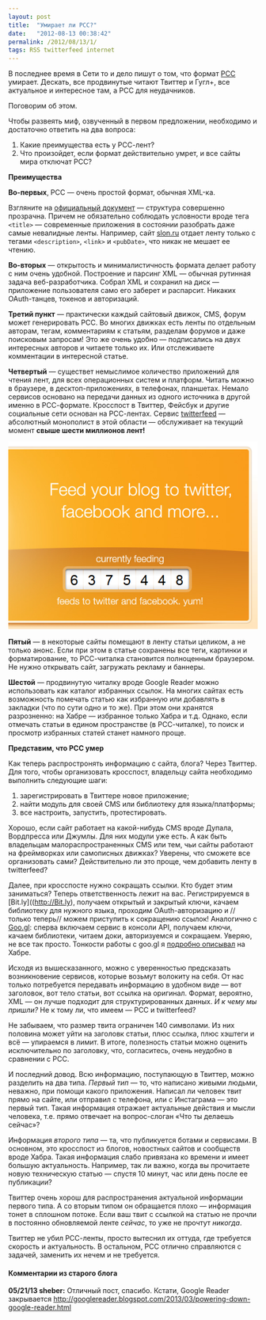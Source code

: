 ```yaml
---
layout: post
title:  "Умирает ли РСС?"
date:   "2012-08-13 00:38:42"
permalink: /2012/08/13/1/
tags: RSS twitterfeed internet
---
```


В последнее время в Сети то и дело пишут о том, что формат
[РСС](http://ru.wikipedia.org/wiki/RSS) умирает. Дескать, все
продвинутые читают Твиттер и Гугл+, все актуальное и интересное там, а
РСС для неудачников.

Поговорим об этом.

Чтобы развеять миф, озвученный в первом предложении, необходимо и
достаточно ответить на два вопроса:

1. Какие преимущества есть у РСС-лент?
2. Что произойдет, если формат действительно умрет, и все сайты мира
   отключат РСС?

**Преимущества**

**Во-первых**, РСС — очень простой формат, обычная XML-ка.

Взгляните на
[официальный документ](http://www.w3schools.com/rss/rss_reference.asp)
— структура совершенно прозрачна. Причем не обязательно соблюдать
условности вроде тега `<title>` — современные приложения в состоянии
разобрать даже самые невалидные ленты. Например, сайт
[slon.ru](http://slon.ru) отдает ленту только с тегами
`<description>`, `<link>` и `<pubDate>`, что никак не мешает ее
чтению.

**Во-вторых** — открытость и минималистичность формата делает работу с
  ним очень удобной. Построение и парсинг XML — обычная рутинная
  задача веб-разработчика. Собрал XML и сохранил на диск — приложение
  пользователя само его заберет и распарсит. Никаких OAuth-танцев,
  токенов и авторизаций.

**Третий пункт** — практически каждый сайтовый движок, CMS, форум
  может генерировать РСС. Во многих движках есть ленты по отдельным
  авторам, тегам, комментариям к статьям, разделам форумов и даже
  поисковым запросам! Это же очень удобно — подписались на двух
  интересных авторов и читаете только их. Или отслеживаете комментации
  в интересной статье.

**Четвертый** — существет немыслимое количество приложений для чтения
лент, для всех операционных систем и платформ. Читать можно в
браузере, в десктоп-приложениях, в телефонах, планшетах. Немало
сервисов основано на передачи данных из одного источника в другой
именно в РСС-формате. Кросспост в Твиттер, Фейсбук и другие социальные
сети основан на РСС-лентах. Сервис
[twitterfeed](http://twitterfeed.com/) — абсолютный монополист в этой
области — обслуживает на текущий момент **свыше шести миллионов
лент!**

![screenshot](/assets/static/twitterfeed.png)

**Пятый** — в некоторые сайты помещают в ленту статьи целиком, а не
  только анонс. Если при этом в статье сохранены все теги, картинки и
  форматирование, то РСС-читалка становится полноценным браузером. Не
  нужно открывать сайт, загружать рекламу и баннеры.

**Шестой** — продвинутую читалку вроде Google Reader можно
  использовать как каталог избранных ссылок. На многих сайтах есть
  возможность помечать статью как избранную или добавлять в закладки
  (что по сути одно и то же). При этом они хранятся разрозненно: на
  Хабре — избранное только Хабра и т.д. Однако, если отмечать статьи в
  едином пространстве (в РСС-читалке), то поиск и просмотр избранных
  статей станет намного проще.

**Представим, что РСС умер**

Как теперь распростронять информацию с сайта, блога? Через
Твиттер. Для того, чтобы организовать кросспост, владельцу сайта
необходимо выполнить следующие шаги:

1. зарегистрировать в Твиттере новое приложение;
2. найти модуль для своей CMS или библиотеку для языка/платформы;
3. все настроить, запустить, протестировать.

Хорошо, если сайт работает на какой-нибудь CMS вроде Дупала,
Вордпресса или Джумлы. Для них модули уже есть. А как быть владельцам
малораспространенных CMS или тем, чьи сайты работают на фреймворках
или самописных движках? Уверены, что сможете все организовать сами?
Действительно ли это проще, чем добавить ленту в twitterfeed?

Далее, при кросспосте нужно сокращать ссылки. Кто будет этим
заниматься? Теперь ответственность лежит на вас. Регистрируемся в
[Bit.ly]((http://Bit.ly), получаем открытый и закрытый ключи, качаем
библиотеку для нужного языка, проходим OAuth-авторизацию и //только
теперь// можем приступить к сокращению ссылок! Аналогично с
[Goo.gl](http://Goo.gl): сперва включаем сервис в консоли API,
получаем ключи, качаем библиотеки, читаем доки, авторизуемся и
сокращаем. Уверяю, не все так просто. Тонкости работы с goo.gl я
[подробно описывал](http://habrahabr.ru/post/119560/) на Хабре.

Исходя из вышесказанного, можно с уверенностью предсказать
возникновение сервисов, которые возьмут волокиту на себя. От нас
только потребуется передавать информацию в удобном виде — вот
заголовок, вот тело статьи, вот ссылка на оригинал. Формат, вероятно,
XML — он лучше подходит для структурированных данных. *И к чему мы
пришли?* Не к тому ли, что имеем — РСС и twitterfeed?

Не забываем, что размер твита ограничен 140 символами. Из них половина
может уйти на заголовк статьи, плюс ссылка, плюс хэштеги и всё —
упираемся в лимит. В итоге, полезность статьи можно оценить
исключительно по заголовку, что, согласитесь, очень неудобно в
сравнении с РСС.

И последний довод. Всю информацию, поступающую в Твиттер, можно
разделить на два типа. *Первый тип* — то, что написано живыми людьми,
неважно, при помощи какого приложения. Написал ли человек твит прямо
на сайте, или отправил с телефона, или с Инстаграма — это первый
тип. Такая информация отражает актуальные действия и мысли человека,
т.е. прямо отвечает на вопрос-слоган «Что ты делаешь сейчас»?

Информация *второго типа* — та, что публикуется ботами и сервисами. В
основном, это кросспост из блогов, новостных сайтов и сообществ вроде
Хабра. Такая информация слабо привязана ко времени и имеет большую
актуальность. Например, так ли важно, когда вы прочитаете новую
техническую статью — спустя 10 минут, час или день после ее
публикации?

Твиттер очень хорош для распространения актуальной информации первого
типа. А со вторым типом он обращается плохо — информация тонет в
сплошном потоке. Если ваш твит с ссылкой на статью не прочли в
постоянно обновляемой ленте *сейчас*, то уже не прочтут *никогда*.

Твиттер не убил РСС-ленты, просто вытеснил их оттуда, где требуется
скорость и актуальность. В остальном, РСС отлично справляются с
задачей, заменить их нечем и не требуется.


#### Комментарии из старого блога


**05/21/13 sheber:** Отличный пост, спасибо. Кстати, Google Reader
  закрывается
  http://googlereader.blogspot.com/2013/03/powering-down-google-reader.html
